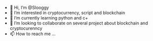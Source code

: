 - 👋 Hi, I’m @Slooggy
- 👀 I’m interested in cryptocurrency, script and blockchain
- 🌱 I’m currently learning python and c+
- 💞️ I’m looking to collaborate on several project about blockchain and cryptocurenncy
- 📫 How to reach me ...

<!---
Slooggy/Slooggy is a ✨ special ✨ repository because its `README.md` (this file) appears on your GitHub profile.
You can click the Preview link to take a look at your changes.
--->
